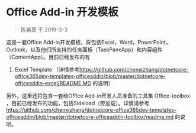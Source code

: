 # Office Add-in 开发模板

> 陈希章 于 2019-3-3

这是一套Office Add-in开发模板，将包括Excel，Word，PowerPoint，Outlook，以及他们所支持的任务面板（TaskPaneApp）和内容组件（ContentApp）。目前已经发布的有

1. Excel Template （详情参考<https://github.com/chenxizhang/dotnetcore-office365dev-templates-officeaddin/blob/master/dotnetcore-officeaddin-excel/README.MD> 的说明）

另外，这里还将包含一套给Office Add-in开发人员准备的工具集 Office-toolbox ，目前已经发布的功能，包括Sideload（旁加载）。详情请参考 <https://github.com/chenxizhang/dotnetcore-office365dev-templates-officeaddin/blob/master/dotnetcore-officeaddin-toolbox/readme.md> 的说明。
